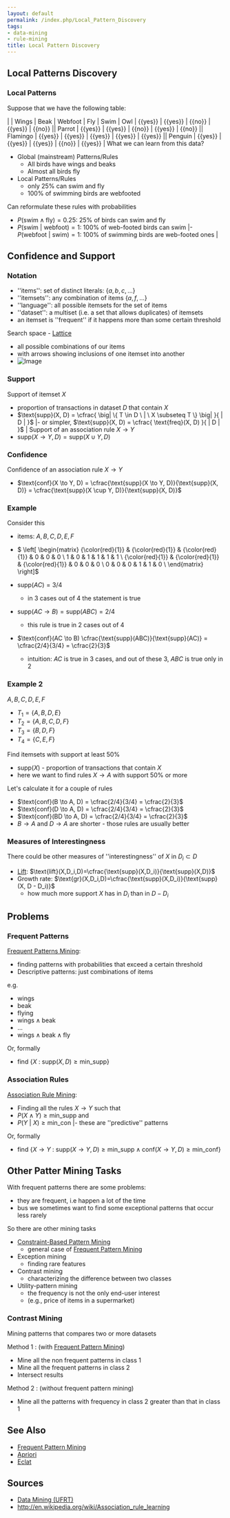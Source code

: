 ```yaml
---
layout: default
permalink: /index.php/Local_Pattern_Discovery
tags:
- data-mining
- rule-mining
title: Local Pattern Discovery
---
```

## Local Patterns Discovery
### Local Patterns
Suppose that we have the following table:

|    |  Wings  |  Beak  |  Webfoot  |  Fly  |  Swim  |   Owl  |  {{yes}}  |  {{yes}}  |  {{no}}  |  {{yes}}  |  {{no}} ||   Parrot  |  {{yes}}  |  {{yes}}  |  {{no}}  |  {{yes}}  |  {{no}} ||   Flamingo  |  {{yes}}  |  {{yes}}  |  {{yes}}  |  {{yes}}  |  {{yes}} ||   Penguin  |  {{yes}}  |  {{yes}}  |  {{yes}}  |  {{no}}  |  {{yes}} |
What we can learn from this data?
- Global (mainstream) Patterns/Rules
  - All birds have wings and beaks
  - Almost all birds fly
- Local Patterns/Rules
  - only 25% can swim and fly
  - 100% of swimming birds are webfooted


Can reformulate these rules with probabilities
- $P(\text{swim} \land \text{fly}) = 0.25$: 25% of birds can swim and fly
- $P(\text{swim} \ |  \ \text{webfoot}) = 1$: 100% of web-footed birds can swim |- $P(\text{webfoot} \ |  \ \text{swim}) = 1$: 100% of swimming birds are web-footed ones |


## Confidence and Support
### Notation
- ''items'': set of distinct literals: $\{ a, b, c, ...\}$
- ''itemsets'': any combination of items $\{ a, f, ... \}$
- ''language'': all possible itemsets for the set of items
- ''dataset'': a multiset (i.e. a set that allows duplicates) of itemsets
- an itemset is ''frequent'' if it happens more than some certain threshold


Search space - [Lattice](Lattice)
- all possible combinations of our items
- with arrows showing inclusions of one itemset into another
- <img src="https://raw.githubusercontent.com/alexeygrigorev/wiki-figures/master/ufrt/kddm/language-lattice.png" alt="Image">


### Support
Support of itemset $X$
- proportion of transactions in dataset $D$ that contain $X$
- $\text{supp}(X, D) = \cfrac{ \big|  \{ T \in D \ | \ X \subseteq T \} \big| }{ | D | }$ |- or simpler, $\text{supp}(X, D) = \cfrac{ \text{freq}(X, D) }{ |  D | }$ |
Support of an association rule $X \to Y$ 
- $\text{supp}(X \to Y, D) = \text{supp}(X \cup Y, D)$


### Confidence
Confidence of an association rule $X \to Y$ 
- $\text{conf}(X \to Y, D) = \cfrac{\text{supp}(X \to Y, D)}{\text{supp}(X, D)} = \cfrac{\text{supp}(X \cup Y, D)}{\text{supp}(X, D)}$


### Example
Consider this 
- items: ${A, B, C, D, E, F}$
- $
\left[
\begin{matrix} 
{\color{red}{1}} & {\color{red}{1}} & {\color{red}{1}} & 0 & 0 & 0 \\
1 & 0 & 1 & 1 & 1 & 1 \\
{\color{red}{1}} & {\color{red}{1}} & {\color{red}{1}} & 0 & 0 & 0 \\
0 & 0 & 0 & 1 & 1 & 0 \\
\end{matrix} 
\right]$

- $\text{supp}(AC) = 3/4$ 
  - in 3 cases out of 4 the statement is true
- $\text{supp}(AC \to B) = \text{supp}(ABC) = 2/4$ 
  - this rule is true in 2 cases out of 4
- $\text{conf}(AC \to B) \cfrac{\text{supp}(ABC)}{\text{supp}(AC)} = \cfrac{2/4}{3/4} = \cfrac{2}{3}$
  - intuition: $AC$ is true in 3 cases, and out of these 3, $ABC$ is true only in 2


### Example 2
${A, B, C, D, E, F}$
- $T_1 = \{A,B,D,E\}$
- $T_2 = \{A,B,C,D,F\}$
- $T_3 = \{B,D,F\}$
- $T_4 = \{C,E,F\}$

Find itemsets with support at least 50%
- $\text{supp}(X)$ - proportion of transactions that contain $X$
- here we want to find rules $X \to A$ with support 50% or more

Let's calculate it for a couple of rules
- $\text{conf}(B \to A, D) = \cfrac{2/4}{3/4} = \cfrac{2}{3}$
- $\text{conf}(D \to A, D) = \cfrac{2/4}{3/4} = \cfrac{2}{3}$
- $\text{conf}(BD \to A, D) = \cfrac{2/4}{3/4} = \cfrac{2}{3}$
- $B \to A$ and $D \to A$ are shorter - those rules are usually better


### Measures of Interestingness
There could be other measures of ''interestingness'' of $X$ in $D_i \subset D$
- [Lift](Lift_(Data_Mining)): $\text{lift}(X,D_i,D)=\cfrac{\text{supp}(X,D_i)}{\text{supp}(X,D)}$
- Growth rate: $\text{gr}(X,D_i,D)=\cfrac{\text{supp}(X,D_i)}{\text{supp}(X, D - D_i)}$
  - how much more support $X$ has in $D_i$ than in $D - D_i$


## Problems
### Frequent Patterns
[Frequent Patterns Mining](Frequent_Patterns_Mining):
- finding patterns with probabilities that exceed a certain threshold
- Descriptive patterns: just combinations of items 

e.g.
- $\text{wings}$
- $\text{beak}$
- $\text{flying}$
- $\text{wings} \land \text{beak}$
- $\text{...}$
- $\text{wings} \land \text{beak} \land \text{fly}$

Or, formally
- find $\{ X \ : \ \text{supp}(X, D) \geqslant \text{min_supp} \}$


### Association Rules
[Association Rule Mining](Association_Rule_Mining):
- Finding all the rules $X \to Y$ such that
- $P(X \land Y) \geqslant \text{min_supp}$ and 
- $P(Y \ |  \ X) \geqslant \text{min_con}$ |- these are ''predictive'' patterns

Or, formally
- find $\{ X \to Y \ : \ \text{supp}(X  \to Y, D) \geqslant \text{min_supp} \land \text{conf}(X \to Y, D) \geqslant \text{min_conf} \}$



## Other Patter Mining Tasks
With frequent patterns there are some problems:
- they are frequent, i.e happen a lot of the time
- bus we sometimes want to find some exceptional patterns that occur less rarely


So there are other mining tasks
- [Constraint-Based Pattern Mining](Constraint-Based_Pattern_Mining)
  - general case of [Frequent Pattern Mining](Frequent_Pattern_Mining)
- Exception mining
  - finding rare features
- Contrast mining
  - characterizing the difference between two classes
- Utility-pattern mining
  - the frequency is not the only end-user interest
  - (e.g., price of items in a supermarket)


### Contrast Mining
Mining patterns that compares two or more datasets

Method 1
: (with [Frequent Pattern Mining](Frequent_Pattern_Mining))
- Mine all the non frequent patterns in class 1
- Mine all the frequent patterns in class 2
- Intersect results


Method 2 
: (without frequent pattern mining)
- Mine all the patterns with frequency in class 2 greater than that in class 1


## See Also
- [Frequent Pattern Mining](Frequent_Pattern_Mining)
- [Apriori](Apriori)
- [Eclat](Eclat)

## Sources
- [Data Mining (UFRT)](Data_Mining_(UFRT))
- http://en.wikipedia.org/wiki/Association_rule_learning
